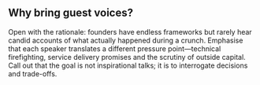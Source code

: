 ## Why bring guest voices?

Open with the rationale: founders have endless frameworks but rarely hear candid accounts of what actually happened during a crunch. Emphasise that each speaker translates a different pressure point—technical firefighting, service delivery promises and the scrutiny of outside capital. Call out that the goal is not inspirational talks; it is to interrogate decisions and trade-offs.
